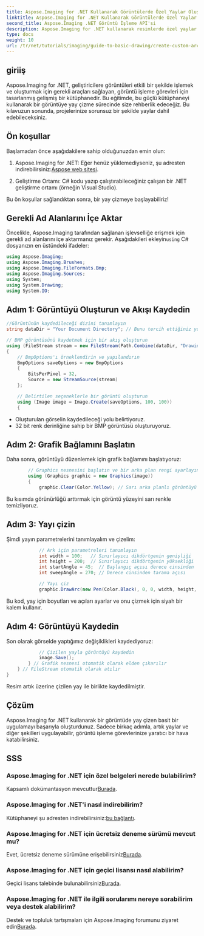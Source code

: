 ```yaml
---
title: Aspose.Imaging for .NET Kullanarak Görüntülerde Özel Yaylar Oluşturma
linktitle: Aspose.Imaging for .NET Kullanarak Görüntülerde Özel Yaylar Oluşturma
second_title: Aspose.Imaging .NET Görüntü İşleme API'si
description: Aspose.Imaging for .NET kullanarak resimlerde özel yaylar çizmeyi öğrenin. Resminizi kurmak, grafik bağlamını başlatmak, yay parametrelerini tanımlamak ve son çıktıyı kaydetmek için adım adım talimatları izleyin.
type: docs
weight: 10
url: /tr/net/tutorials/imaging/guide-to-basic-drawing/create-custom-arc-in-images/
---
```

## giriiş

Aspose.Imaging for .NET, geliştiricilere görüntüleri etkili bir şekilde işlemek ve oluşturmak için gerekli araçları sağlayan, görüntü işleme görevleri için tasarlanmış gelişmiş bir kütüphanedir. Bu eğitimde, bu güçlü kütüphaneyi kullanarak bir görüntüye yay çizme sürecinde size rehberlik edeceğiz. Bu kılavuzun sonunda, projelerinize sorunsuz bir şekilde yaylar dahil edebileceksiniz.

## Ön koşullar

Başlamadan önce aşağıdakilere sahip olduğunuzdan emin olun:

1.  Aspose.Imaging for .NET: Eğer henüz yüklemediyseniz, şu adresten indirebilirsiniz:[Aspose web sitesi](https://releases.aspose.com/imaging/net/).

2. Geliştirme Ortamı: C# kodu yazıp çalıştırabileceğiniz çalışan bir .NET geliştirme ortamı (örneğin Visual Studio).

Bu ön koşullar sağlandıktan sonra, bir yay çizmeye başlayabiliriz!

## Gerekli Ad Alanlarını İçe Aktar

 Öncelikle, Aspose.Imaging tarafından sağlanan işlevselliğe erişmek için gerekli ad alanlarını içe aktarmanız gerekir. Aşağıdakileri ekleyin`using` C# dosyanızın en üstündeki ifadeler:

```csharp
using Aspose.Imaging;
using Aspose.Imaging.Brushes;
using Aspose.Imaging.FileFormats.Bmp;
using Aspose.Imaging.Sources;
using System;
using System.Drawing;
using System.IO;
```

## Adım 1: Görüntüyü Oluşturun ve Akışı Kaydedin

```csharp
//Görüntünün kaydedileceği dizini tanımlayın
string dataDir = "Your Document Directory"; // Bunu tercih ettiğiniz yola güncelleyin

// BMP görüntüsünü kaydetmek için bir akış oluşturun
using (FileStream stream = new FileStream(Path.Combine(dataDir, "DrawingArc_out.bmp"), FileMode.Create))
{
    // BmpOptions'ı örneklendirin ve yapılandırın
    BmpOptions saveOptions = new BmpOptions
    {
        BitsPerPixel = 32,
        Source = new StreamSource(stream)
    };

    // Belirtilen seçeneklerle bir görüntü oluşturun
    using (Image image = Image.Create(saveOptions, 100, 100))
    {
```

- Oluşturulan görselin kaydedileceği yolu belirtiyoruz.
- 32 bit renk derinliğine sahip bir BMP görüntüsü oluşturuyoruz.

## Adım 2: Grafik Bağlamını Başlatın

Daha sonra, görüntüyü düzenlemek için grafik bağlamını başlatıyoruz:

```csharp
        // Graphics nesnesini başlatın ve bir arka plan rengi ayarlayın
        using (Graphics graphic = new Graphics(image))
        {
            graphic.Clear(Color.Yellow); // Sarı arka planlı görüntüyü temizleyin
```

Bu kısımda görünürlüğü arttırmak için görüntü yüzeyini sarı renkle temizliyoruz.

## Adım 3: Yayı çizin

Şimdi yayın parametrelerini tanımlayalım ve çizelim:

```csharp
            // Ark için parametreleri tanımlayın
            int width = 100;   // Sınırlayıcı dikdörtgenin genişliği
            int height = 200;  // Sınırlayıcı dikdörtgenin yüksekliği
            int startAngle = 45;  // Başlangıç açısı derece cinsinden
            int sweepAngle = 270; // Derece cinsinden tarama açısı

            // Yayı çiz
            graphic.DrawArc(new Pen(Color.Black), 0, 0, width, height, startAngle, sweepAngle);
```

Bu kod, yay için boyutları ve açıları ayarlar ve onu çizmek için siyah bir kalem kullanır.

## Adım 4: Görüntüyü Kaydedin

Son olarak görselde yaptığımız değişiklikleri kaydediyoruz:

```csharp
            // Çizilen yayla görüntüyü kaydedin
            image.Save();
        } // Grafik nesnesi otomatik olarak elden çıkarılır
    } // FileStream otomatik olarak atılır
}
```

Resim artık üzerine çizilen yay ile birlikte kaydedilmiştir.

## Çözüm

Aspose.Imaging for .NET kullanarak bir görüntüde yay çizen basit bir uygulamayı başarıyla oluşturdunuz. Sadece birkaç adımla, artık yaylar ve diğer şekilleri uygulayabilir, görüntü işleme görevlerinize yaratıcı bir hava katabilirsiniz.

## SSS

### Aspose.Imaging for .NET için özel belgeleri nerede bulabilirim?

 Kapsamlı dokümantasyon mevcuttur[Burada](https://reference.aspose.com/imaging/net/).

### Aspose.Imaging for .NET'i nasıl indirebilirim?

 Kütüphaneyi şu adresten indirebilirsiniz:[bu bağlantı](https://releases.aspose.com/imaging/net/).

### Aspose.Imaging for .NET için ücretsiz deneme sürümü mevcut mu?

 Evet, ücretsiz deneme sürümüne erişebilirsiniz[Burada](https://releases.aspose.com/).

### Aspose.Imaging for .NET için geçici lisansı nasıl alabilirim?

 Geçici lisans talebinde bulunabilirsiniz[Burada](https://purchase.conholdate.com/temporary-license/).

### Aspose.Imaging for .NET ile ilgili sorularımı nereye sorabilirim veya destek alabilirim?

 Destek ve topluluk tartışmaları için Aspose.Imaging forumunu ziyaret edin[Burada](https://forum.aspose.com/).
